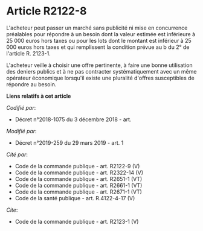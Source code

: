 # Article R2122-8

L'acheteur peut passer un marché sans publicité ni mise en concurrence préalables pour répondre à un besoin dont la valeur
estimée est inférieure à 25 000 euros hors taxes ou pour les lots dont le montant est inférieur à 25 000 euros hors taxes et
qui remplissent la condition prévue au b du 2° de l'article R. 2123-1. 

L'acheteur veille à choisir une offre pertinente, à faire une bonne utilisation des deniers publics et à ne pas contracter
systématiquement avec un même opérateur économique lorsqu'il existe une pluralité d'offres susceptibles de répondre au
besoin.

**Liens relatifs à cet article**

_Codifié par_:

  - Décret n°2018-1075 du 3 décembre 2018 - art.

_Modifié par_:

  - Décret n°2019-259 du 29 mars 2019 - art. 1

_Cité par_:

  - Code de la commande publique - art. R2122-9 (V)
  - Code de la commande publique - art. R2322-14 (V)
  - Code de la commande publique - art. R2651-1 (VT)
  - Code de la commande publique - art. R2661-1 (VT)
  - Code de la commande publique - art. R2671-1 (VT)
  - Code de la santé publique - art. R.4122-4-17 (V)

_Cite_:

  - Code de la commande publique - art. R2123-1 (V)

